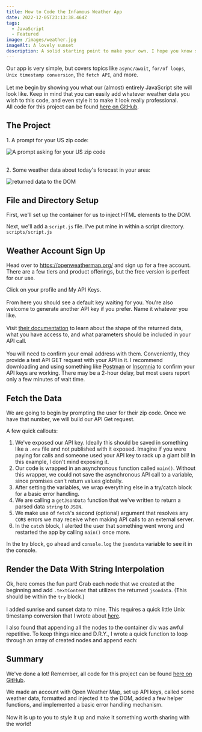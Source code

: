 ```yaml
---
title: How to Code the Infamous Weather App
date: 2022-12-05T23:13:38.464Z
tags:
  - JavaScript
  - Featured
image: /images/weather.jpg
imageAlt: A lovely sunset
description: A solid starting point to make your own. I hope you know some CSS!
---
```

O﻿ur app is very simple, but covers topics like `async/await`, `for/of loops`, `Unix timestamp conversion`, the `fetch API`, and more. \
\
L﻿et me begin by showing you what our (almost) entirely JavaScript site will look like. Keep in mind that you can easily add whatever weather data you wish to this code, and even style it to make it look really professional. \
A﻿ll code for this project can be found [here on GitHub](https://github.com/RayLThomas/Infamous-Weather-App-Guts).

## T﻿he Project

1﻿. A prompt for your US zip code:

![A prompt asking for your US zip code](/images/screenshot-from-2022-12-05-18-23-39.png)

\
2﻿.  Some weather data about today's forecast in your area:

![returned data to the DOM](/images/screenshot-from-2022-12-05-16-41-31.png)

## F﻿ile and Directory Setup

F﻿irst, we'll set up the container for us to inject HTML elements to the DOM.

<script src="https://gist.github.com/RayLThomas/69abaae4352b35fc14f10fdbc0f8c4d1.js"></script>

N﻿ext, we'll add a `script.js` file. I've put mine in within a script directory. `scripts/script.js`

<script src="https://gist.github.com/RayLThomas/dfc3fd6b1069b91f00679b73fbdc2812.js"></script>

## W﻿eather Account Sign Up

H﻿ead over to <https://openweathermap.org/> and sign up for a free account.
T﻿here are a few tiers and product offerings, but the free version is perfect for our use.

C﻿lick on your profile and My API Keys.\
\
F﻿rom here you should see a default key waiting for you. You're also welcome to generate another API key if you prefer. Name it whatever you like. \
\
V﻿isit [their documentation](https://openweathermap.org/forecast5) to learn about the shape of the returned data, what you have access to, and what parameters should be included in your API call.\
\
Y﻿ou will need to confirm your email address with them. Conveniently, they provide a test API GET request with your API in it. I recommend downloading and using something like [Postman](https://www.postman.com/downloads/) or [Insomnia](https://insomnia.rest/download) to confirm your API keys are working. There may be a 2-hour delay, but most users report only a few minutes of wait time. 



## F﻿etch the Data

W﻿e are going to begin by prompting the user for their zip code. Once we have that number, we will build our API Get request.

<script src="https://gist.github.com/RayLThomas/72d51e5054db24bd1a1dc68df7631d47.js"></script>

A﻿ few quick callouts:

1. W﻿e've exposed our API key. Ideally this should be saved in something like a `.env` file and not published with it exposed. Imagine if you were paying for calls and someone used your API key to rack up a giant bill! In this example, I don't mind exposing it.
2. O﻿ur code is wrapped in an asynchronous function called `main()`. Without this wrapper, we could not save the asynchronous API call to a variable, since promises can't return values globally. 
3. A﻿fter setting the variables, we wrap everything else in a try/catch block for a basic error handling.
4. W﻿e are calling a `getJsonData` function that we've written to return a parsed data `string` to `JSON`.
5. W﻿e make use of `fetch`'s second (optional) argument that resolves any `CORS` errors we may receive when making API calls to an external server.
6. I﻿n the `catch` block, I alerted the user that something went wrong and restarted the app by calling `main()` once more.

I﻿n the try block, go ahead and `console.log` the `jsondata` variable to see it in the console.



## Render the Data With String Interpolation

O﻿k, here comes the fun part! Grab each node that we created at the beginning and add `.textContent` that utilizes the returned `jsondata`. (This should be within the `try` block.)\
\
I﻿ added sunrise and sunset data to mine. This requires a quick little Unix timestamp conversion that I wrote about [here](https://www.raymond-thomas.com/code/codeposts/2022-12-05-unix-time-conversion-method/).

I﻿ also found that appending all the nodes to the container div was awful repetitive. To keep things nice and D.R.Y., I wrote a quick function to loop through an array of created nodes and append each:

<script src="https://gist.github.com/RayLThomas/85b979043441eee0eaa27c385f66f8b3.js"></script>



## S﻿ummary

W﻿e've done a lot! Remember, a﻿ll code for this project can be found [here on GitHub](https://github.com/RayLThomas/Infamous-Weather-App-Guts).

W﻿e made an account with Open Weather Map, set up API keys, called some weather data, formatted and injected it to the DOM, added a few helper functions, and implemented a basic error handling mechanism. \
\
N﻿ow it is up to you to style it up and make it something worth sharing with the world!